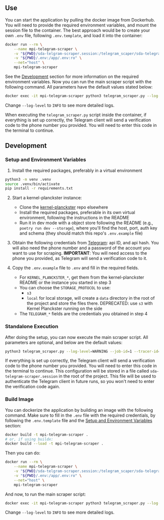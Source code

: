 ## Use

You can start the application by pulling the docker image from Dockerhub.
You will need to provide the required environment variables, and mount the session file to the container. The best approach would be to create your own `.env` file, following `.env.template`, and load it into the container:

```bash
docker run --rm \
    --name mpi-telegram-scraper \
    -v "${PWD}/sda-telgram-scraper.session:/telegram_scaper/sda-telegram-scraper.session:ro" \
    -v "${PWD}/.env:/app/.env:ro" \
    --net="host" \
    mpi-telegram-scraper
```

See the [Development](#development) section for more information on the required environment variables.
Now you can run the main scraper script with the following command.
All parameters have the default values stated below:

```bash
docker exec -it mpi-telegram-scraper python3 telegram_scraper.py --log-level=WARNING --job-id=1 --tracer-id="1" --channel-name="GCC_report"
```

Change `--log-level` to `INFO` to see more detailed logs.

When executing the `telegram_scraper.py` script inside the container, if everything is set up correctly, the Telegram client will send a verification code to the phone number you provided. You will need to enter this code in the terminal to continue.


## Development

### Setup and Environment Variables

1. Install the required packages, preferably in a virtual environment
```bash
python3 -m venv .venv
source .venv/bin/activate
pip install -r requirements.txt
```

2. Start a kernel-planckster instance:
    - Clone the [kernel-planckster](https://github.com/dream-aim-deliver/kernel-planckster) repo elsewhere
    - Install the required packages, preferable in its own virtual environment, following the instructions in the README
    - Run it in dev mode with a object store following the README (e.g., `poetry run dev --storage`), where you'll find the host, port, auth key and schema (they should match this repo's `.env.example` file)

3. Obtain the following credentials from [Telegram](https://core.telegram.org/api/obtaining_api_id): api ID, and api hash. You will also need the phone number and a password of the account you want to use for scraping. **IMPORTANT**: You will need access to the phone you provided, as Telegram will send a verification code to it.

4. Copy the `.env.example` file to `.env` and fill in the required fields.
    - For `KERNEL_PLANCKSTER_*`, get them from the kernel-planckster README or the instance you started in step 3
    - You can choose the `STORAGE_PROTOCOL` to use:
        + `s3`
        + `local` for local storage, will create a `data` directory in the root of the project and store the files there. DEPRECATED: use `s3` with Kernel Planckster running on the side
    - The `TELEGRAM_*` fields are the credentials you obtained in step 4


### Standalone Execution

After doing the setup, you can now execute the main scraper script. All parameters are optional, and below are the default values:
```bash
python3 telegram_scraper.py --log-level=WARNING --job-id=1 --tracer-id="1" --channel-name="GCC_report"
```

If everything is set up correctly, the Telegram client will send a verification code to the phone number you provided. You will need to enter this code in the terminal to continue.
This configuration will be stored in a file called `sda-telegram-scraper.session` in the root of the project. This file will be used to authenticate the Telegram client in future runs, so you won't need to enter the verification code again.


### Build Image

You can dockerize the application by building an image with the following command.
Make sure to fill in the `.env` file with the required credentials, by following the `.env.template` file and the [Setup and Environment Variables](#setup-and-environment-variables) section:

```bash
docker build -t mpi-telegram-scraper .
# or, if using buildx:
docker build --load -t mpi-telegram-scraper .
```

Then you can do:

```bash
docker run --rm \
    --name mpi-telegram-scraper \
    -v "${PWD}/sda-telgram-scraper.session:/telegram_scaper/sda-telegram-scraper.session:ro" \
    -v "${PWD}/.env:/app/.env:ro" \
    --net="host" \
    mpi-telegram-scraper
```

And now, to run the main scraper script:

```bash
docker exec -it mpi-telegram-scraper python3 telegram_scraper.py --log-level=WARNING --job-id=1 --tracer-id="1" --channel-name="sda_test"
```

Change `--log-level` to `INFO` to see more detailed logs.